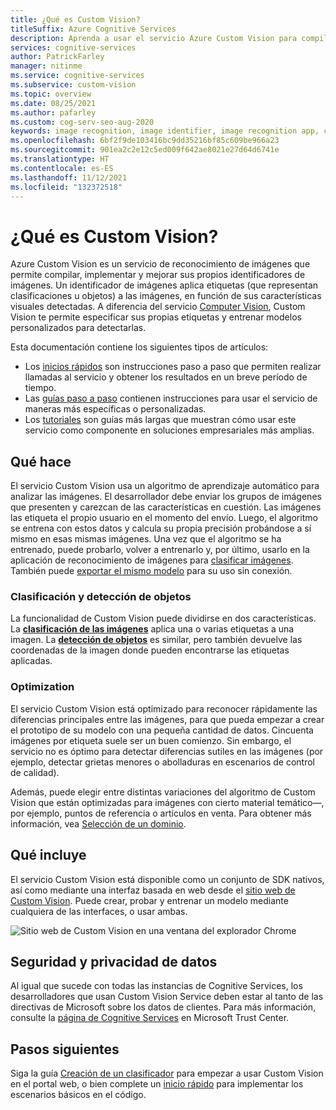 ```yaml
---
title: ¿Qué es Custom Vision?
titleSuffix: Azure Cognitive Services
description: Aprenda a usar el servicio Azure Custom Vision para compilar modelos de inteligencia artificial personalizados para detectar objetos o clasificar imágenes.
services: cognitive-services
author: PatrickFarley
manager: nitinme
ms.service: cognitive-services
ms.subservice: custom-vision
ms.topic: overview
ms.date: 08/25/2021
ms.author: pafarley
ms.custom: cog-serv-seo-aug-2020
keywords: image recognition, image identifier, image recognition app, custom vision
ms.openlocfilehash: 6bf2f9de103416bc9dd35216bf85c609be966a23
ms.sourcegitcommit: 901ea2c2e12c5ed009f642ae8021e27d64d6741e
ms.translationtype: HT
ms.contentlocale: es-ES
ms.lasthandoff: 11/12/2021
ms.locfileid: "132372518"
---
```

# <a name="what-is-custom-vision"></a>¿Qué es Custom Vision?

Azure Custom Vision es un servicio de reconocimiento de imágenes que permite compilar, implementar y mejorar sus propios identificadores de imágenes. Un identificador de imágenes aplica etiquetas (que representan clasificaciones u objetos) a las imágenes, en función de sus características visuales detectadas. A diferencia del servicio [Computer Vision](../computer-vision/overview.md), Custom Vision te permite especificar sus propias etiquetas y entrenar modelos personalizados para detectarlas.

Esta documentación contiene los siguientes tipos de artículos:
* Los [inicios rápidos](./getting-started-build-a-classifier.md) son instrucciones paso a paso que permiten realizar llamadas al servicio y obtener los resultados en un breve período de tiempo.
* Las [guías paso a paso](./test-your-model.md) contienen instrucciones para usar el servicio de maneras más específicas o personalizadas.
* Los [tutoriales](./iot-visual-alerts-tutorial.md) son guías más largas que muestran cómo usar este servicio como componente en soluciones empresariales más amplias.
<!--* The [conceptual articles](Vision-API-How-to-Topics/call-read-api.md) provide in-depth explanations of the service's functionality and features.-->

## <a name="what-it-does"></a>Qué hace

El servicio Custom Vision usa un algoritmo de aprendizaje automático para analizar las imágenes. El desarrollador debe enviar los grupos de imágenes que presenten y carezcan de las características en cuestión. Las imágenes las etiqueta el propio usuario en el momento del envío. Luego, el algoritmo se entrena con estos datos y calcula su propia precisión probándose a sí mismo en esas mismas imágenes. Una vez que el algoritmo se ha entrenado, puede probarlo, volver a entrenarlo y, por último, usarlo en la aplicación de reconocimiento de imágenes para [clasificar imágenes](getting-started-build-a-classifier.md). También puede [exportar el mismo modelo](export-your-model.md) para su uso sin conexión.

### <a name="classification-and-object-detection"></a>Clasificación y detección de objetos

La funcionalidad de Custom Vision puede dividirse en dos características. La **[clasificación de las imágenes](getting-started-build-a-classifier.md)** aplica una o varias etiquetas a una imagen. La **[detección de objetos](get-started-build-detector.md)** es similar, pero también devuelve las coordenadas de la imagen donde pueden encontrarse las etiquetas aplicadas.

### <a name="optimization"></a>Optimization

El servicio Custom Vision está optimizado para reconocer rápidamente las diferencias principales entre las imágenes, para que pueda empezar a crear el prototipo de su modelo con una pequeña cantidad de datos. Cincuenta imágenes por etiqueta suele ser un buen comienzo. Sin embargo, el servicio no es óptimo para detectar diferencias sutiles en las imágenes (por ejemplo, detectar grietas menores o abolladuras en escenarios de control de calidad).

Además, puede elegir entre distintas variaciones del algoritmo de Custom Vision que están optimizadas para imágenes con cierto material temático&mdash;, por ejemplo, puntos de referencia o artículos en venta. Para obtener más información, vea [Selección de un dominio](select-domain.md).

## <a name="what-it-includes"></a>Qué incluye

El servicio Custom Vision está disponible como un conjunto de SDK nativos, así como mediante una interfaz basada en web desde el [sitio web de Custom Vision](https://customvision.ai/). Puede crear, probar y entrenar un modelo mediante cualquiera de las interfaces, o usar ambas.

![Sitio web de Custom Vision en una ventana del explorador Chrome](media/browser-home.png)

## <a name="data-privacy-and-security"></a>Seguridad y privacidad de datos

Al igual que sucede con todas las instancias de Cognitive Services, los desarrolladores que usan Custom Vision Service deben estar al tanto de las directivas de Microsoft sobre los datos de clientes. Para más información, consulte la [página de Cognitive Services](https://www.microsoft.com/trustcenter/cloudservices/cognitiveservices) en Microsoft Trust Center.

## <a name="next-steps"></a>Pasos siguientes

Siga la guía [Creación de un clasificador](getting-started-build-a-classifier.md) para empezar a usar Custom Vision en el portal web, o bien complete un [inicio rápido](quickstarts/image-classification.md) para implementar los escenarios básicos en el código.